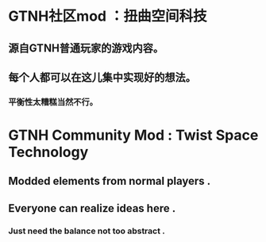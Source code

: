 # GTNH社区mod ：扭曲空间科技
## 源自GTNH普通玩家的游戏内容。
## 每个人都可以在这儿集中实现好的想法。
### 平衡性太糟糕当然不行。
#
#
# GTNH Community Mod :  Twist Space Technology
## Modded elements from normal players .
## Everyone can realize ideas here .
### Just need the balance not too abstract .
#
